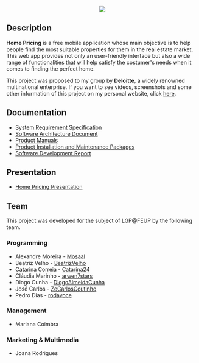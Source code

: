 <p align="center">
  <img src="https://i.imgur.com/zEBeMiH.png" />
</p>

## Description
**Home Pricing** is a free mobile application whose main objective is to help people find the most suitable properties for them in the real estate market. This web app provides not only an user-friendly interface but also a wide range of functionalities that will help satisfy the costumer's needs when it comes to finding the perfect home.

This project was proposed to my group by **Deloitte**, a widely renowned multinational enterprise. If you want to see videos, screenshots and some other information of this project on my personal website, click [here](https://arwen7stars.github.io/pages/home-pricing.html "Home Pricing").

## Documentation
* [System Requirement Specification](https://drive.google.com/file/d/1LD_w9felRayQfRCyYDyuog0w6MDLi-0G/view?usp=sharing)
* [Software Architecture Document](https://drive.google.com/file/d/1_wuOmnNJNb2Vt4fYk72ABbSa6Z2ctZT7/view?usp=sharing)
* [Product Manuals](https://drive.google.com/file/d/1CnrdMEm5P8MGOLfFJNBQHvmjfJPguput/view?usp=sharing)
* [Product Installation and Maintenance Packages](https://drive.google.com/file/d/1N5O5u8NO4fCE7eZPdjNl-FuhZJm8X_tK/view?usp=sharing)
* [Software Development Report](https://drive.google.com/file/d/1khOXN-4REk4Rny77SXYlO2z522KfV3N7/view?usp=sharing)

## Presentation
* [Home Pricing Presentation](https://docs.google.com/presentation/d/1dDwgGdq4YGkSwVxntTeDKww1-q33KzGeZmI8pg89A1U/edit?usp=sharing)

## Team
This project was developed for the subject of LGP@FEUP by the following team.

### Programming
* Alexandre Moreira - [Mosaal](https://github.com/Mosaal)
* Beatriz Velho - [BeatrizVelho](https://github.com/BeatrizVelho)
* Catarina Correia - [Catarina24](https://github.com/Catarina24)
* Cláudia Marinho - [arwen7stars](https://github.com/arwen7stars)
* Diogo Cunha - [DiogoAlmeidaCunha](https://github.com/DiogoAlmeidaCunha)
* José Carlos - [ZeCarlosCoutinho](https://github.com/ZeCarlosCoutinho)
* Pedro Dias - [rodavoce](https://github.com/rodavoce)

### Management
* Mariana Coimbra

### Marketing & Multimedia
* Joana Rodrigues
